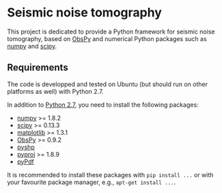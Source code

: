 Seismic noise tomography
========================
This project is dedicated to provide a Python framework for seismic noise tomography, 
based on [ObsPy](https://github.com/obspy/obspy/wiki) and numerical Python packages 
such as [numpy](http://www.numpy.org/) and [scipy](http://www.scipy.org/).

Requirements
------------
The code is developped and tested on Ubuntu (but should run on other platforms as well)
with Python 2.7.

In addition to [Python 2.7](https://www.python.org/download/releases/2.7/), you need
to install the following packages:

- [numpy](http://www.numpy.org/) >= 1.8.2
- [scipy](http://www.scipy.org/) >= 0.13.3
- [matplotlib](http://matplotlib.org/) >= 1.3.1
- [ObsPy](https://github.com/obspy/obspy/wiki) >= 0.9.2
- [pyshp](https://github.com/GeospatialPython/pyshp)
- [pyproj](https://code.google.com/p/pyproj/) >= 1.8.9
- [pyPdf](http://pybrary.net/pyPdf/)

It is recommended to install these packages with `pip install ...` or with your
favourite package manager, e.g., `apt-get install ...`.